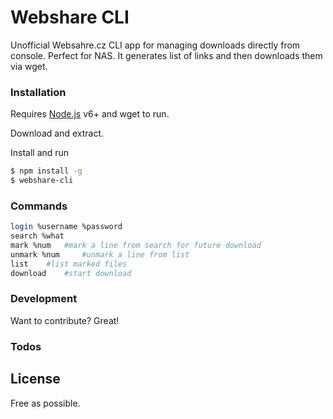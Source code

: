 # Webshare CLI

Unofficial Websahre.cz CLI app for managing downloads directly from console. Perfect for NAS.
It generates list of links and then downloads them via wget.

### Installation

Requires [Node.js](https://nodejs.org/) v6+ and wget to run.

Download and extract.

Install and run

```sh
$ npm install -g
$ webshare-cli
```

### Commands

```sh
login %username %password 
search %what
mark %num   #mark a line from search for future download
unmark %num     #unmark a line from list
list    #list marked files
download    #start download
```


### Development

Want to contribute? Great!

### Todos


License
----
Free as possible.
